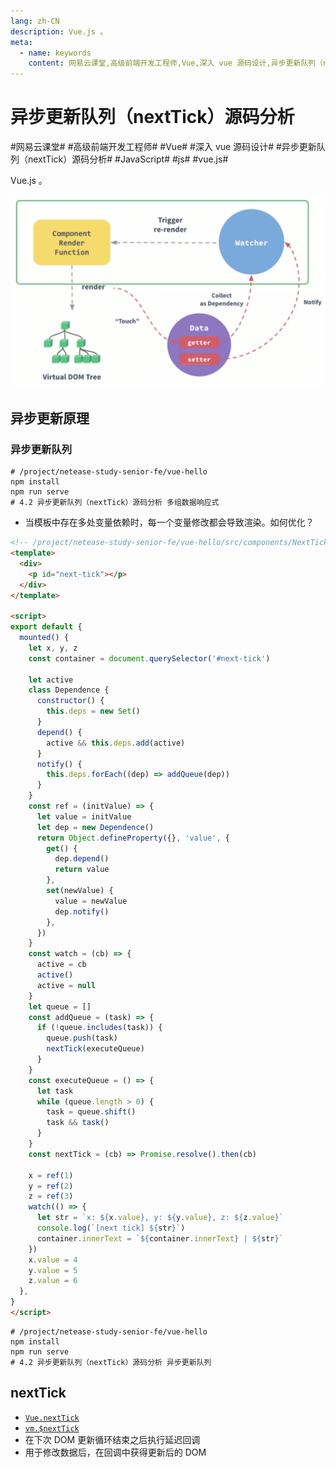 ```yaml
---
lang: zh-CN
description: Vue.js 。
meta:
  - name: keywords
    content: 网易云课堂,高级前端开发工程师,Vue,深入 vue 源码设计,异步更新队列（nextTick）源码分析,JavaScript,js,vue.js
---
```


# 异步更新队列（nextTick）源码分析

\#网易云课堂#
\#高级前端开发工程师#
\#Vue#
\#深入 vue 源码设计#
\#异步更新队列（nextTick）源码分析#
\#JavaScript#
\#js#
\#vue.js#

Vue.js 。

<img style="width: 600px;" src="./image/vue-next-tick.png" alt="异步更新队列（nextTick）">

## 异步更新原理

### 异步更新队列

```shell
# /project/netease-study-senior-fe/vue-hello
npm install
npm run serve
# 4.2 异步更新队列（nextTick）源码分析 多组数据响应式
```

* 当模板中存在多处变量依赖时，每一个变量修改都会导致渲染。如何优化？

```html
<!-- /project/netease-study-senior-fe/vue-hello/src/components/NextTick.vue -->
<template>
  <div>
    <p id="next-tick"></p>
  </div>
</template>

<script>
export default {
  mounted() {
    let x, y, z
    const container = document.querySelector('#next-tick')

    let active
    class Dependence {
      constructor() {
        this.deps = new Set()
      }
      depend() {
        active && this.deps.add(active)
      }
      notify() {
        this.deps.forEach((dep) => addQueue(dep))
      }
    }
    const ref = (initValue) => {
      let value = initValue
      let dep = new Dependence()
      return Object.defineProperty({}, 'value', {
        get() {
          dep.depend()
          return value
        },
        set(newValue) {
          value = newValue
          dep.notify()
        },
      })
    }
    const watch = (cb) => {
      active = cb
      active()
      active = null
    }
    let queue = []
    const addQueue = (task) => {
      if (!queue.includes(task)) {
        queue.push(task)
        nextTick(executeQueue)
      }
    }
    const executeQueue = () => {
      let task
      while (queue.length > 0) {
        task = queue.shift()
        task && task()
      }
    }
    const nextTick = (cb) => Promise.resolve().then(cb)

    x = ref(1)
    y = ref(2)
    z = ref(3)
    watch(() => {
      let str = `x: ${x.value}, y: ${y.value}, z: ${z.value}`
      console.log(`[next tick] ${str}`)
      container.innerText = `${container.innerText} | ${str}`
    })
    x.value = 4
    y.value = 5
    z.value = 6
  },
}
</script>
```

```shell
# /project/netease-study-senior-fe/vue-hello
npm install
npm run serve
# 4.2 异步更新队列（nextTick）源码分析 异步更新队列
```

## nextTick

* [`Vue.nextTick`](https://cn.vuejs.org/v2/api/#Vue-nextTick)
* [`vm.$nextTick`](https://cn.vuejs.org/v2/api/#vm-nextTick)
* 在下次 DOM 更新循环结束之后执行延迟回调
* 用于修改数据后，在回调中获得更新后的 DOM